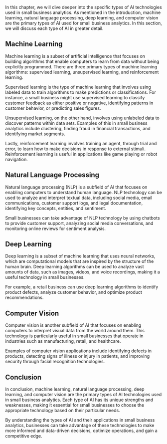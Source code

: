 

In this chapter, we will dive deeper into the specific types of AI technologies used in small business analytics. As mentioned in the introduction, machine learning, natural language processing, deep learning, and computer vision are the primary types of AI used for small business analytics. In this section, we will discuss each type of AI in greater detail.

Machine Learning
----------------

Machine learning is a subset of artificial intelligence that focuses on building algorithms that enable computers to learn from data without being explicitly programmed. There are three primary types of machine learning algorithms: supervised learning, unsupervised learning, and reinforcement learning.

Supervised learning is the type of machine learning that involves using labeled data to train algorithms to make predictions or classifications. For instance, a small business might use supervised learning to classify customer feedback as either positive or negative, identifying patterns in customer behavior, or predicting sales figures.

Unsupervised learning, on the other hand, involves using unlabeled data to discover patterns within data sets. Examples of this in small business analytics include clustering, finding fraud in financial transactions, and identifying market segments.

Lastly, reinforcement learning involves training an agent, through trial and error, to learn how to make decisions in response to external stimuli. Reinforcement learning is useful in applications like game playing or robot navigation.

Natural Language Processing
---------------------------

Natural language processing (NLP) is a subfield of AI that focuses on enabling computers to understand human language. NLP technology can be used to analyze and interpret textual data, including social media, email communications, customer support logs, and legal documentation, identifying key concepts, entities, and sentiment.

Small businesses can take advantage of NLP technology by using chatbots to provide customer support, analyzing social media conversations, and monitoring online reviews for sentiment analysis.

Deep Learning
-------------

Deep learning is a subset of machine learning that uses neural networks, which are computational models that are inspired by the structure of the human brain. Deep learning algorithms can be used to analyze vast amounts of data, such as images, videos, and voice recordings, making it a useful technology in small businesses.

For example, a retail business can use deep learning algorithms to identify product defects, analyze customer behavior, and optimize product recommendations.

Computer Vision
---------------

Computer vision is another subfield of AI that focuses on enabling computers to interpret visual data from the world around them. This technology is particularly useful in small businesses that operate in industries such as manufacturing, retail, and healthcare.

Examples of computer vision applications include identifying defects in products, detecting signs of illness or injury in patients, and improving security through facial recognition technologies.

Conclusion
----------

In conclusion, machine learning, natural language processing, deep learning, and computer vision are the primary types of AI technologies used in small business analytics. Each type of AI has its unique strengths and weaknesses, making it essential for small businesses to choose the appropriate technology based on their particular needs.

By understanding the types of AI and their applications in small business analytics, businesses can take advantage of these technologies to make more informed and data-driven decisions, optimize operations, and gain a competitive edge.
